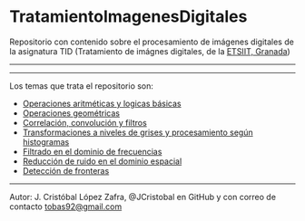 TratamientoImagenesDigitales
============================

Repositorio con contenido sobre el procesamiento de imágenes digitales de la asignatura TID (Tratamiento de imágnes digitales, de la [ETSIIT, Granada](http://etsiit.ugr.es/))

***
***

Los temas que trata el repositorio son:

* [Operaciones aritméticas y logicas básicas](https://github.com/JCristobal/TratamientoImagenesDigitales/blob/master/operaciones_aritmeticas_logicas_basicas.m)
* [Operaciones geométricas](https://github.com/JCristobal/TratamientoImagenesDigitales/blob/master/operaciones_geometricas.m)
* [Correlación, convolución y filtros](https://github.com/JCristobal/TratamientoImagenesDigitales/blob/master/correlacion%20convolucion%20filtros.m)
* [Transformaciones a niveles de grises y procesamiento según histogramas](https://github.com/JCristobal/TratamientoImagenesDigitales/blob/master/transformaciones%20a%20niveles%20de%20grises%20y%20procesamiento%20seg%C3%BAn%20histogramas.m)
* [Filtrado en el dominio de frecuencias](https://github.com/JCristobal/TratamientoImagenesDigitales/blob/master/filtrado%20en%20dominio%20de%20frecuencias.m)
* [Reducción de ruido en el dominio espacial](https://github.com/JCristobal/TratamientoImagenesDigitales/blob/master/Reduccion%20de%20ruido%20en%20el%20dominio%20espacial.m)
* [Detección de fronteras](https://github.com/JCristobal/TratamientoImagenesDigitales/blob/master/deteccion_fronteras.m)


***

Autor:
J. Cristóbal López Zafra, @JCristobal en GitHub y con correo de contacto tobas92@gmail.com

